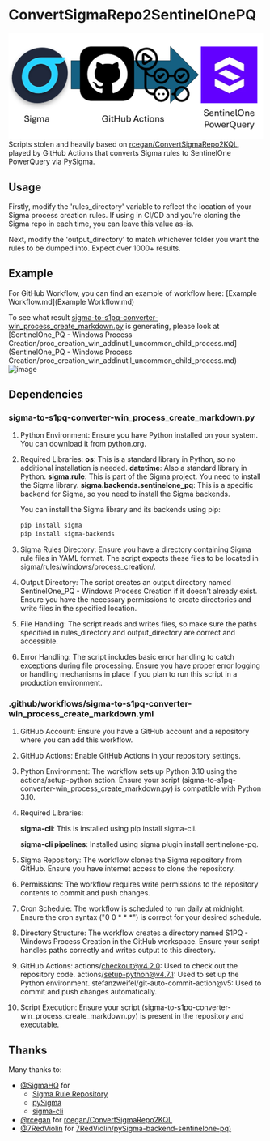 # ConvertSigmaRepo2SentinelOnePQ
![banner](images/banner.png)
Scripts stolen and heavily based on [rcegan/ConvertSigmaRepo2KQL](https://github.com/rcegan/ConvertSigmaRepo2KQL), played by GitHub Actions that converts Sigma rules to SentinelOne PowerQuery via PySigma.

## Usage

Firstly, modify the 'rules_directory' variable to reflect the location of your Sigma process creation rules. If using in CI/CD and you're cloning the Sigma repo in each time, you can leave this value as-is.

Next, modify the 'output_directory' to match whichever folder you want the rules to be dumped into. Expect over 1000+ results.

## Example
For GitHub Workflow, you can find an example of workflow here: [Example Workflow.md](Example Workflow.md)

To see what result [sigma-to-s1pq-converter-win_process_create_markdown.py](sigma-to-s1pq-converter-win_process_create_markdown.py) is generating, please look at [SentinelOne_PQ - Windows Process Creation/proc_creation_win_addinutil_uncommon_child_process.md](SentinelOne_PQ - Windows Process Creation/proc_creation_win_addinutil_uncommon_child_process.md)
![image](https://github.com/user-attachments/assets/ca6af8ff-f15b-4142-a0e4-17e72bb619b4)

## Dependencies
### sigma-to-s1pq-converter-win_process_create_markdown.py

1. Python Environment: Ensure you have Python installed on your system. You can download it from python.org.

2. Required Libraries:
        **os**: This is a standard library in Python, so no additional installation is needed.
        **datetime**: Also a standard library in Python.
        **sigma.rule**: This is part of the Sigma project. You need to install the Sigma library.
        **sigma.backends.sentinelone_pq**: This is a specific backend for Sigma, so you need to install the Sigma backends.

   You can install the Sigma library and its backends using pip:

    ```python
    pip install sigma
    pip install sigma-backends
    ```

3. Sigma Rules Directory: Ensure you have a directory containing Sigma rule files in YAML format. The script expects these files to be located in sigma/rules/windows/process_creation/.

4. Output Directory: The script creates an output directory named SentinelOne_PQ - Windows Process Creation if it doesn’t already exist. Ensure you have the necessary permissions to create directories and write files in the specified location.

5. File Handling: The script reads and writes files, so make sure the paths specified in rules_directory and output_directory are correct and accessible.

6. Error Handling: The script includes basic error handling to catch exceptions during file processing. Ensure you have proper error logging or handling mechanisms in place if you plan to run this script in a production environment.

### .github/workflows/sigma-to-s1pq-converter-win_process_create_markdown.yml

1. GitHub Account: Ensure you have a GitHub account and a repository where you can add this workflow.

2. GitHub Actions: Enable GitHub Actions in your repository settings.

3. Python Environment:
        The workflow sets up Python 3.10 using the actions/setup-python action.
        Ensure your script (sigma-to-s1pq-converter-win_process_create_markdown.py) is compatible with Python 3.10.

4. Required Libraries:

      **sigma-cli**: This is installed using pip install sigma-cli.

      **sigma-cli pipelines**: Installed using sigma plugin install sentinelone-pq.

5. Sigma Repository: The workflow clones the Sigma repository from GitHub. Ensure you have internet access to clone the repository.

6. Permissions: The workflow requires write permissions to the repository contents to commit and push changes.

7. Cron Schedule: The workflow is scheduled to run daily at midnight. Ensure the cron syntax ("0 0 * * *") is correct for your desired schedule.

8. Directory Structure:
        The workflow creates a directory named S1PQ - Windows Process Creation in the GitHub workspace.
        Ensure your script handles paths correctly and writes output to this directory.

9. GitHub Actions:
        actions/checkout@v4.2.0: Used to check out the repository code.
        actions/setup-python@v4.7.1: Used to set up the Python environment.
        stefanzweifel/git-auto-commit-action@v5: Used to commit and push changes automatically.

10. Script Execution: Ensure your script (sigma-to-s1pq-converter-win_process_create_markdown.py) is present in the repository and executable.


## Thanks
Many thanks to:
- [@SigmaHQ](https://github.com/SigmaHQ) for
    - [Sigma Rule Repository](https://github.com/SigmaHQ/sigma)
    - [pySigma](https://github.com/SigmaHQ/pySigma)
    - [sigma-cli](https://github.com/SigmaHQ/sigma-cli)
- [@rcegan](https://github.com/rcegan) for [rcegan/ConvertSigmaRepo2KQL](https://github.com/rcegan/ConvertSigmaRepo2KQL)
- [@7RedViolin](https://github.com/7RedViolin) for [7RedViolin/pySigma-backend-sentinelone-pq)](https://github.com/7RedViolin/pySigma-backend-sentinelone-pq)

